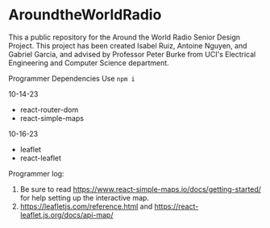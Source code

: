 # AroundtheWorldRadio

This a public repository for the Around the World Radio Senior Design Project. This project has been created Isabel Ruiz, Antoine Nguyen, and Gabriel Garcia, and advised by Professor Peter Burke from UCI's Electrical Engineering and Computer Science department. 

Programmer Dependencies
Use `npm i`

10-14-23
* react-router-dom
* react-simple-maps

10-16-23
* leaflet
* react-leaflet

Programmer log:
1. Be sure to read https://www.react-simple-maps.io/docs/getting-started/ for help setting up the interactive map. 
2. https://leafletjs.com/reference.html and https://react-leaflet.js.org/docs/api-map/